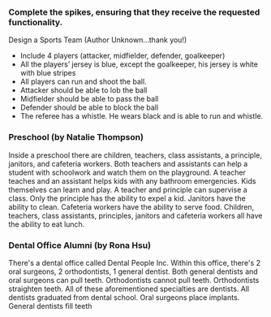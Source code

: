 ### Complete the spikes, ensuring that they receive the requested functionality.

Design a Sports Team (Author Unknown...thank you!)

- Include 4 players (attacker, midfielder, defender, goalkeeper)
- All the players’ jersey is blue, except the goalkeeper, his jersey is white with blue stripes
- All players can run and shoot the ball.
- Attacker should be able to lob the ball
- Midfielder should be able to pass the ball
- Defender should be able to block the ball
- The referee has a whistle. He wears black and is able to run and whistle.

### Preschool (by Natalie Thompson)

Inside a preschool there are children, teachers, class assistants, a principle, janitors, and cafeteria workers. Both teachers and assistants can help a student with schoolwork and watch them on the playground. A teacher teaches and an assistant helps kids with any bathroom emergencies. Kids themselves can learn and play. A teacher and principle can supervise a class. Only the principle has the ability to expel a kid. Janitors have the ability to clean. Cafeteria workers have the ability to serve food. Children, teachers, class assistants, principles, janitors and cafeteria workers all have the ability to eat lunch.

### Dental Office Alumni (by Rona Hsu)

There's a dental office called Dental People Inc.  Within this office, there's 2 oral surgeons, 2 orthodontists, 1 general dentist.
Both general dentists and oral surgeons can pull teeth. Orthodontists cannot pull teeth.  Orthodontists straighten teeth.
All of these aforementioned specialties are dentists. All dentists graduated from dental school.  Oral surgeons place implants.
General dentists fill teeth